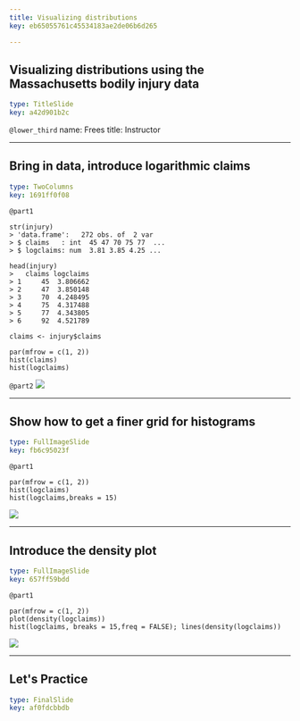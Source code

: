 ```yaml
---
title: Visualizing distributions
key: eb65055761c45534183ae2de06b6d265

---
```

## Visualizing distributions using the Massachusetts bodily injury data

```yaml
type: TitleSlide
key: a42d901b2c
```





`@lower_third`
name: Frees
title: Instructor




---
## Bring in data, introduce logarithmic claims

```yaml
type: TwoColumns
key: 1691ff0f08
```

`@part1`
```
str(injury)
> 'data.frame':   272 obs. of  2 var
> $ claims   : int  45 47 70 75 77  ...
> $ logclaims: num  3.81 3.85 4.25 ...

head(injury)
>   claims logclaims
> 1     45  3.806662
> 2     47  3.850148
> 3     70  4.248495
> 4     75  4.317488
> 5     77  4.343805
> 6     92  4.521789

claims <- injury$claims

par(mfrow = c(1, 2))
hist(claims)
hist(logclaims)
```

`@part2`
![](https://assets.datacamp.com/production/repositories/2610/datasets/6b0de8e9bf97d57471b70f0f923c268149239e69/Ch1MassBIClaimsDistn.png)







---
## Show how to get a finer grid for histograms

```yaml
type: FullImageSlide
key: fb6c95023f
```

`@part1`
```
par(mfrow = c(1, 2))
hist(logclaims)
hist(logclaims,breaks = 15)
```
![](https://assets.datacamp.com/production/repositories/2610/datasets/0128d1e2b699fb65fa680d27089897a4cfd1795a/Ch1MassBILogClaimsDistn.png)








---
## Introduce the density plot

```yaml
type: FullImageSlide
key: 657ff59bdd
```

`@part1`
```
par(mfrow = c(1, 2))
plot(density(logclaims))
hist(logclaims, breaks = 15,freq = FALSE); lines(density(logclaims))
```
![](https://assets.datacamp.com/production/repositories/2610/datasets/b06538ba69d7e5e3656ec1bb9a92bc1989d60653/Ch1MassBILogClaimsDensityPlots.png)








---
## Let's Practice

```yaml
type: FinalSlide
key: af0fdcbbdb
```








